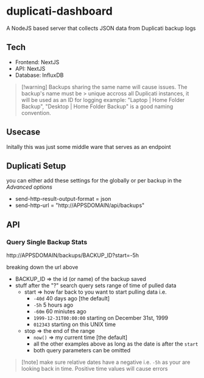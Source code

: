 # duplicati-dashboard
A NodeJS based server that collects JSON data from Duplicati backup logs

## Tech
- Frontend: NextJS
- API: NextJS
- Database: InfluxDB

> [!warning] Backups sharing the same name will cause issues. The backup's name must be > unique accross all Duplicati instances, it will be used as an ID for logging
> example: "Laptop | Home Folder Backup", "Desktop | Home Folder Backup" is a good naming convention. 

## Usecase
Initally this was just some middle ware that serves as an endpoint

## Duplicati Setup
you can either add these settings for the globally or per backup in the *Advanced options*
- send-http-result-output-format = json
- send-http-url = "http://APPSDOMAIN/api/backups"

## API

### Query Single Backup Stats

http://APPSDOMAIN/backups/BACKUP_ID?start=-5h

breaking down the url above
- BACKUP_ID => the id (or name) of the backup saved
- stuff after the "?" search query sets range of time of pulled data
  - start => how far back to you want to start pulling data i.e. 
    - `-40d` 40 days ago [the default]
    - `-5h` 5 hours ago 
    - `-60m` 60 miniutes ago
    - `1999-12-31T00:00:00` starting on December 31st, 1999
    - `012343` starting on this UNIX time
  - stop => the end of the range
    - `now()` => my current time [the default]
    - all the other examples above as long as the date is after the `start`
    - both query parameters can be omitted

> [!note] make sure relative dates have a negative i.e. `-5h` as your are looking back in time. Positive time values will cause errors